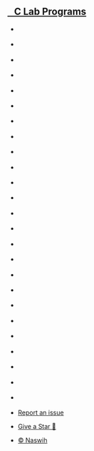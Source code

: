 <!-- docs/_sidebar.md -->
<h2><a style="text-decoratio.none" href="">&nbsp&nbsp C Lab Programs</a></h2>

* [](md/01)
* [](md/02)
* [](md/03)
* [](md/04)
* [](md/05)
* [](md/06)
* [](md/07)
* [](md/08)
* [](md/09)
* [](md/10)
* [](md/11)
* [](md/12)
* [](md/13)
* [](md/14)
* [](md/15)
* [](md/16)
* [](md/17)
* [](md/18)
* [](md/19)
* [](md/20)
* [](md/21)
* [](md/22)
* [](md/23)
* [](md/24)
* [](md/25)


* [Report an issue](https://github.com/nasw1h/CS1-C/issues/new)
 
* [Give a Star 🌟](http.//github.com/nasw1h/CS1-C)

* [© Naswih](https://naswih.tech/)
